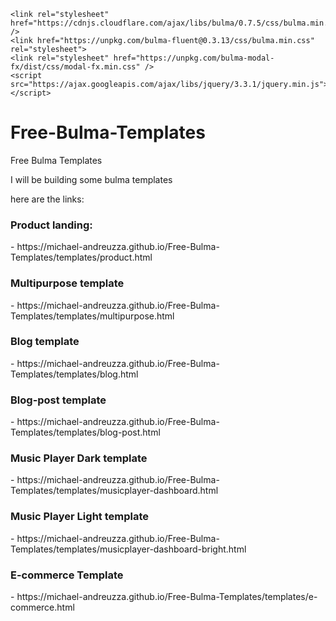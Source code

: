 <!--Bulma-->

    <link rel="stylesheet" href="https://cdnjs.cloudflare.com/ajax/libs/bulma/0.7.5/css/bulma.min.css" />
    <link href="https://unpkg.com/bulma-fluent@0.3.13/css/bulma.min.css" rel="stylesheet">
    <link rel="stylesheet" href="https://unpkg.com/bulma-modal-fx/dist/css/modal-fx.min.css" />
    <script src="https://ajax.googleapis.com/ajax/libs/jquery/3.3.1/jquery.min.js"></script>


# Free-Bulma-Templates
Free Bulma Templates


<p>I will be building some bulma templates 

here are the links:<p>

<h3>Product landing:</h3>
- https://michael-andreuzza.github.io/Free-Bulma-Templates/templates/product.html

<h3>Multipurpose template</h3>
- https://michael-andreuzza.github.io/Free-Bulma-Templates/templates/multipurpose.html

<h3>Blog template</h3>
- https://michael-andreuzza.github.io/Free-Bulma-Templates/templates/blog.html

<h3>Blog-post template</h3>
- https://michael-andreuzza.github.io/Free-Bulma-Templates/templates/blog-post.html

<h3>Music Player Dark template</h3> 
- https://michael-andreuzza.github.io/Free-Bulma-Templates/templates/musicplayer-dashboard.html

<h3>Music Player Light template</h3>
- https://michael-andreuzza.github.io/Free-Bulma-Templates/templates/musicplayer-dashboard-bright.html


<h3>E-commerce Template</h3>
- https://michael-andreuzza.github.io/Free-Bulma-Templates/templates/e-commerce.html

